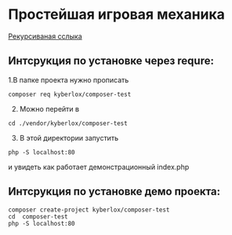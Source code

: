 # Простейшая игровая механика

<a href= "https://packagist.org/packages/kyberlox/composer-test">Рекурсиваная сслыка</a>

## Интсрукция по установке через requre:

1.В папке проекта нужно прописать

```console
composer req kyberlox/composer-test
```

2. Можно перейти в

```console
cd ./vendor/kyberlox/composer-test
```
3. В этой директории запустить

```console
php -S localhost:80
```

и увидеть как работает демонстрационный index.php



## Интсрукция по установке демо проекта:

```console
composer create-project kyberlox/composer-test
cd  composer-test
php -S localhost:80
```
